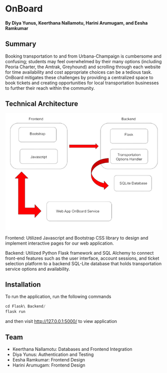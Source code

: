 # OnBoard
#### By Diya Yunus, Keerthana Nallamotu, Harini Arumugam, and Eesha Ramkumar

## Summary
Booking transportation to and from Urbana-Champaign is cumbersome and confusing; students may feel overwhelmed by their many options (including Peoria Charter, the Amtrak, Greyhound) and scrolling through each website for time availability and cost appropriate choices can be a tedious task. OnBoard mitigates these challenges by providing a centralized space to book tickets and creating opportunities for local transportation businesses to further their reach within the community. 

## Technical Architecture

![Technical Architecture](app_architecture.png?raw=true "Technical Architecture")

Frontend: Utilized Javascript and Bootstrap CSS library to design and implement interactive pages for our web application.

Backend: Utilized Python Flask framework and SQL Alchemy to connect front-end features such as the user interface, account sessions, and ticket selection platform to a backend SQL-Lite database that holds transportation service options and availability. 

## Installation 
To run the application, run the following commands

```python
cd Flask\ Backend/
flask run
```
and then visit http://127.0.0.1:5000/ to view application
## Team
- Keerthana Nallamotu: Databases and Frontend Integration
- Diya Yunus: Authentication and Testing
- Eesha Ramkumar: Frontend Design
- Harini Arumugam: Frontend Design

